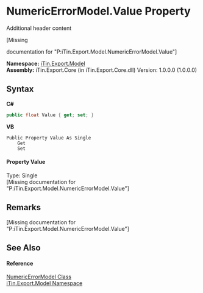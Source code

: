 # NumericErrorModel.Value Property 
Additional header content 

\[Missing <summary> documentation for "P:iTin.Export.Model.NumericErrorModel.Value"\]

**Namespace:**&nbsp;<a href="ef57ffcc-e95e-b212-5a46-9aa6f5a3511f">iTin.Export.Model</a><br />**Assembly:**&nbsp;iTin.Export.Core (in iTin.Export.Core.dll) Version: 1.0.0.0 (1.0.0.0)

## Syntax

**C#**<br />
``` C#
public float Value { get; set; }
```

**VB**<br />
``` VB
Public Property Value As Single
	Get
	Set
```


#### Property Value
Type: Single<br />\[Missing <value> documentation for "P:iTin.Export.Model.NumericErrorModel.Value"\]

## Remarks
\[Missing <remarks> documentation for "P:iTin.Export.Model.NumericErrorModel.Value"\]

## See Also


#### Reference
<a href="32697ca1-e04a-108a-ee69-a7013086b555">NumericErrorModel Class</a><br /><a href="ef57ffcc-e95e-b212-5a46-9aa6f5a3511f">iTin.Export.Model Namespace</a><br />